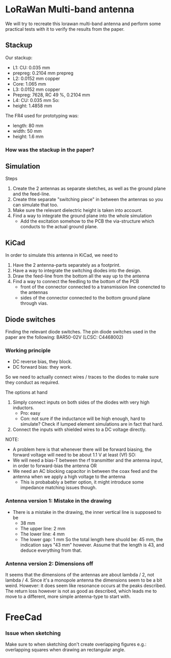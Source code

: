# LoRaWan Multi-band antenna
We will try to recreate this lorawan multi-band antenna and perform some practical tests with it to verify the results from the paper.

## Stackup
Our stackup:
- L1: CU: 0.035 mm
- prepreg: 0.2104 mm prepreg
- L2: 0.0152 mm copper
- Core: 1.065 mm
- L3: 0.0152 mm copper
- Prepreg: 7628, RC 49 %, 0.2104 mm
- L4: CU: 0.035 mm
So:
- height: 1.4858 mm


The FR4 used for prototyping was:
- length: 80 mm
- width: 50 mm
- height: 1.6 mm

### How was the stackup in the paper?

## Simulation
Steps
1. Create the 2 antennas as separate sketches, as well as the ground plane and the feed-line.
2. Create thte separate "switching piece" in between the antennas so you can simulate that too.
3. Make sure the relevant dielectric height is taken into account.
4. Find a way to integrate the ground plane into the whole simulation
    - Add the excitation somehow to the PCB the via-structure which conducts to the actual ground plane.

## KiCad
In order to simulate this antenna in KiCad, we need to
1. Have the 2 antenna-parts separately as a footprint.
2. Have a way to integrate the switching diodes into the design.
3. Draw the feed-line from the bottom all the way up to the antenna
4. Find a way to connect the feedling to the bottom of the PCB
    - front of the connector connected to a transmission line conencted to the antennas
    - sides of the connector connected to the bottom ground plane through vias.

## Diode switches

Finding the relevant diode switches.
The pin diode switches used in the paper are the following: BAR50-02V (LCSC: C4468002)

### Working principle
- DC reverse bias, they block.
- DC forward bias: they work.

So we need to actually connect wires / traces to the diodes to make sure they conduct as required.

The options at hand
1. Simply connect inputs on both sides of the diodes with very high inductors.
    - Pro: easy
    - Con: not sure if the inductance will be high enough, hard to simulate? Check if lumped element simulations are in fact that hard.
2. Connect the inputs with shielded wires to a DC voltage directly.

NOTE: 
- A problem here is that whenever there will be forward biasing, the forward voltage will need to be about 1.1 V at least (Vf)
SO: 
- We will need a bias-T between the rf transmitter and the antenna input, in order to forward-bias the antenna
OR
- We need an AC blocking capacitor in between the coax feed and the antenna when we apply a high voltage to the antenna
    - This is probabably a better option, it might introduce some impedance matching issues though.


### Antenna version 1: Mistake in the drawing
- There is a mistake in the drawing, the inner vertical line is supposed to be
    - 38 mm
    - The upper line: 2 mm
    - The lower line: 4 mm
    - The lower gap: 1 mm
    So the total length here shuold be: 45 mm, the indication says "43 mm" however.
    Assume that the length is 43, and deduce everything from that.

### Antenna version 2: Dimensions off
It seems that the dimensions of the antennas are about lambda / 2, not lambda / 4. Since it's a monopole antenna the dimensions seem to be a bit weird.
However: it does seem like resonance occurs at the peaks described. The return loss however is not as good as described, which leads me to move to a different, more simple antenna-type to start with.

# FreeCad
### Issue when sketching
Make sure to when sketching don't create overlapping figures e.g.: overlapping squares when drawing an rectangular angle.